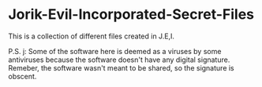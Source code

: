 # Jorik-Evil-Incorporated-Secret-Files
This is a collection of different files created in J.E,I.


P.S.
j: Some of the software here is deemed as a viruses by some antiviruses because the software doesn't have any digital signature. Remeber, the software wasn't meant to be shared, so the signature is obscent.
